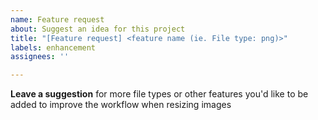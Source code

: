 ```yaml
---
name: Feature request
about: Suggest an idea for this project
title: "[Feature request] <feature name (ie. File type: png)>"
labels: enhancement
assignees: ''

---
```


**Leave a suggestion**
for more file types or other features you'd like to be added
to improve the workflow when resizing images
